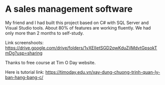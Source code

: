 # A sales management software

My friend and I had built this project based on C# with SQL Server and Visual Studio tools. About 80% of features are working fluently. We had only more than 2 months to self-study.

Link screenshoots: https://drive.google.com/drive/folders/1vXEIIetSGD2qwKduZjIMdvtGpsokTmDg?usp=sharing

Thanks to free course at Tim O Day website.

Here is tutorial link: https://timoday.edu.vn/xay-dung-chuong-trinh-quan-ly-ban-hang-bang-c/
